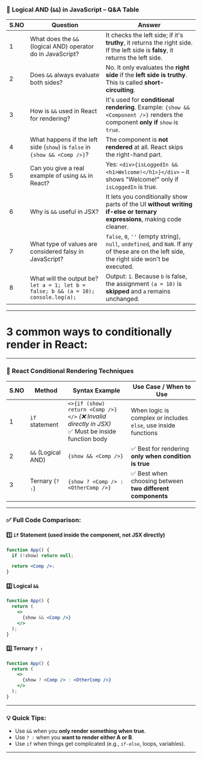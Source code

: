 ### 🧾 **Logical AND (`&&`) in JavaScript – Q&A Table**

| S.NO | Question                                                                               | Answer                                                                                                                                     |
| ---- | -------------------------------------------------------------------------------------- | ------------------------------------------------------------------------------------------------------------------------------------------ |
| 1    | What does the `&&` (logical AND) operator do in JavaScript?                            | It checks the left side; if it's **truthy**, it returns the right side. If the left side is **falsy**, it returns the left side.           |
| 2    | Does `&&` always evaluate both sides?                                                  | No. It only evaluates the **right side** if the **left side is truthy**. This is called **short-circuiting**.                              |
| 3    | How is `&&` used in React for rendering?                                               | It's used for **conditional rendering**. Example: `{show && <Component />}` renders the component **only if** `show` is `true`.            |
| 4    | What happens if the left side (`show`) is `false` in `{show && <Comp />}`?             | The component is **not rendered** at all. React skips the right-hand part.                                                                 |
| 5    | Can you give a real example of using `&&` in React?                                    | Yes: `<div>{isLoggedIn && <h1>Welcome!</h1>}</div>` – it shows "Welcome!" only if `isLoggedIn` is true.                                    |
| 6    | Why is `&&` useful in JSX?                                                             | It lets you conditionally show parts of the UI **without writing if-else or ternary expressions**, making code cleaner.                    |
| 7    | What type of values are considered falsy in JavaScript?                                | `false`, `0`, `''` (empty string), `null`, `undefined`, and `NaN`. If any of these are on the left side, the right side won't be executed. |
| 8    | What will the output be?<br>`let a = 1; let b = false; b && (a = 10); console.log(a);` | Output: `1`. Because `b` is false, the assignment `(a = 10)` is **skipped** and `a` remains unchanged.                                     |

---

# **3 common ways to conditionally render in React**:

---

### 🧾 **React Conditional Rendering Techniques**

| S.NO | Method             | Syntax Example                                                                                         | Use Case / When to Use                                         |
| ---- | ------------------ | ------------------------------------------------------------------------------------------------------ | -------------------------------------------------------------- |
| 1    | `if` statement     | ```<>{if (show) return <Comp />}</>``` *(❌ Invalid directly in JSX)*<br>✅ Must be inside function body | When logic is complex or includes `else`, use inside functions |
| 2    | `&&` (Logical AND) | ```{show && <Comp />}```                                                                               | ✅ Best for rendering **only when condition is true**           |
| 3    | Ternary (`? :`)    | ```{show ? <Comp /> : <OtherComp />}```                                                                | ✅ Best when choosing between **two different components**      |

---

### ✅ Full Code Comparison:

#### 1️⃣ `if` Statement (used inside the component, not JSX directly)
```jsx
function App() {
  if (!show) return null;

  return <Comp />;
}
```

#### 2️⃣ Logical `&&`
```jsx
function App() {
  return (
    <>
      {show && <Comp />}
    </>
  );
}
```

#### 3️⃣ Ternary `? :`
```jsx
function App() {
  return (
    <>
      {show ? <Comp /> : <OtherComp />}
    </>
  );
}
```

---

### 💡 Quick Tips:

- Use `&&` when you **only render something when true**.
- Use `? :` when you **want to render either A or B**.
- Use `if` when things get complicated (e.g., `if-else`, loops, variables).

---